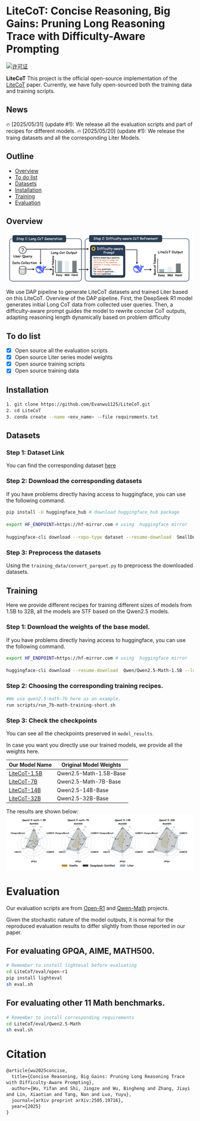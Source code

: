 # LiteCoT: Concise Reasoning, Big Gains: Pruning Long Reasoning Trace with Difficulty-Aware Prompting

[![许可证](https://img.shields.io/badge/许可证-Apache%202.0-blue.svg)](https://github.com/huggingface/open-r1/blob/main/LICENSE)

**LiteCoT** This project is the official open-source implementation of the [LiteCoT]() paper. Currently, we have fully open-sourced both the training data and training scripts.

## News

🔥 [2025/05/31] (update #1): We release all the evaluation scripts and part of recipes for different models.
🔥 [2025/05/20] (update #1): We release the traing datasets and all the corresponding Liter Models.

## Outline

* [Overview](#Overview)
* [To do list](#TODO)
* [Datasets](#Datasets)
* [Installation](#Installation)
* [Training](#Training)
* [Evaluation](#Evaluation)


## Overview

![Alt text](assets/teaserfigure.png)

We use DAP pipeline to generate LiteCoT datasets and trained Liter based on this LiteCoT.
Overview of the DAP pipeline. First, the DeepSeek R1 model generates initial Long CoT
data from collected user queries. Then, a difficulty-aware prompt guides the model to rewrite concise
CoT outputs, adapting reasoning length dynamically based on problem difficulty


## To do list

- [x] Open source all the evaluation scripts
- [x] Open source Liter series model weights
- [x] Open source training scripts
- [x] Open source training data

## Installation

```bash
1. git clone https://github.com/Evanwu1125/LiteCoT.git
2. cd LiteCoT
3. conda create --name <env_name> --file requirements.txt
```

## Datasets

### Step 1: Dataset Link
You can find the corresponding dataset [here](https://huggingface.co/datasets/SmallDoge/SmallThoughts)

### Step 2: Download the corresponding datasets

If you have problems directly having access to huggingface, you can use the following command.
```bash
pip install -U huggingface_hub # download huggingface_hub package

export HF_ENDPOINT=https://hf-mirror.com # using  huggingface mirror

huggingface-cli download --repo-type dataset --resume-download  SmallDoge/SmallThoughts --local-dir /path/to/your/dir # terminal download command

```
### Step 3: Preprocess the datasets

Using the ```training_data/convert_parquet.py``` to preprocess the downloaded datasets.

## Training
Here we provide different recipes for training different sizes of models from 1.5B to 32B, all the models are STF based on the Qwen2.5 models.

### Step 1: Download the weights of the base model.

  
If you have problems directly having access to huggingface, you can use the following command.
```bash
export HF_ENDPOINT=https://hf-mirror.com # using  huggingface mirror

huggingface-cli download --resume-download  Qwen/Qwen2.5-Math-1.5B --local-dir model_results/qwen2.5-math-1.5b # terminal download command

```

### Step 2: Choosing the corresponding training recipes.
```bash
#We use qwen2.5-math-7b here as an example.
run scripts/run_7b-math-training-short.sh
```

### Step 3: Check the checkpoints

You can see all the checkpoints preserved in ```model_results```.


In case you want you directly use our trained models, we provide all the weights here.

| Our Model Name | Original Model Weights |
|----------------|------------------------|
| [LiteCoT-1.5B](Evanwu50020/qwen2.5-1.5b-math-shortcot-100k) | Qwen2.5-Math-1.5B-Base |
| [LiteCoT-7B](Evanwu50020/qwen2.5-7b-math-shortcot-100k) | Qwen2.5-Math-7B-Base |
| [LiteCoT-14B](SmallDoge/Qwen2.5-14B-shortcot-100k) | Qwen2.5-14B-Base |
| [LiteCoT-32B](SmallDoge/Qwen2.5-32B-shortcot-100k) | Qwen2.5-32B-Base | 
            
The results are shown below:
![Alt text](assets/scatter_short_vs_ds.png)

# Evaluation

Our evaluation scripts are from [Open-R1](https://github.com/huggingface/open-r1) and [Qwen-Math](https://github.com/QwenLM/Qwen2.5-Math) projects.

Given the stochastic nature of the model outputs, it is normal for the reproduced evaluation results to differ slightly from those reported in our paper.

## For evaluating GPQA, AIME, MATH500.

```bash
# Remember to install lighteval before evaluating 
cd LiteCoT/eval/open-r1
pip install lighteval
sh eval.sh
```


## For evaluating other 11 Math benchmarks.

```bash
# Remember to install corresponding requirements
cd LiteCoT/eval/Qwen2.5-Math
sh eval.sh
```

# Citation

```
@article{wu2025concise,
  title={Concise Reasoning, Big Gains: Pruning Long Reasoning Trace with Difficulty-Aware Prompting},
  author={Wu, Yifan and Shi, Jingze and Wu, Bingheng and Zhang, Jiayi and Lin, Xiaotian and Tang, Nan and Luo, Yuyu},
  journal={arXiv preprint arXiv:2505.19716},
  year={2025}
}
```

            
            
            
            
            
            
            
            
            
          
